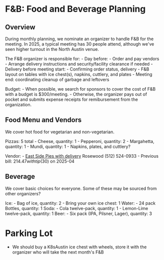 # F&B: Food and Beverage Planning

## Overview
During monthly planning, we nominate an organizer to handle F&B for the meeting. In 2025, a typical meeting has 30 people attend, although we've seen higher turnout in the North Austin venue.

The F&B organizer is responsible for:
    - Day before:
      - Order and pay vendors
      - Arrange delivery instructions and security/facility clearance if needed
    - Delivery before meeting start:
      - Confirming order status, delivery
      - F&B layout on tables with ice chest(s), napkins, cuttlery, and plates
    - Meeting end: coordinating cleanup of garbage and leftovers

Budget:
    - When possible, we search for sponsors to cover the cost of F&B with a budget is $300/meeting.
    - Otherwise, the organizer pays out of pocket and submits expense receipts for remibursement from the organization.

## Food Menu and Vendors

We cover hot food for vegetarian and non-vegetarian.

Pizzas: 5 total
    - Cheese, quantity: 1
    - Pepperoni, quantity: 2
    - Margahetta, quantity: 1
    - Mundi, quantity: 1
    - Napkins, plates, and cuttlery?

Vendor:
    - [East Side Pies with delivery](https://eastsidepies.com) Rosewood (512) 524-0933
    - Previous bill: $214.47 with tip ($30) on 2025-04

## Beverage

We cover basic choices for everyone.
Some of these may be sourced from other organizers?

Ice:
    - Bag of ice, quantity: 2
    - Bring your own ice chest: 1
Water:
    - 24 pack Bottles, quantity: 1
Soda:
    - Cola twelve-pack, quantity: 1
    - Lemon-Lime twelve-pack, quantity: 1
Beer:
    - Six pack (IPA, Pilsner, Lager), quantity: 3

# Parking Lot
- We should buy a K8sAustin ice chest with wheels, store it with the organizer who will take the next month's F&B
